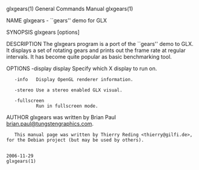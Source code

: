 glxgears(1)                                                                      General Commands Manual                                                                      glxgears(1)

NAME
       glxgears - ``gears'' demo for GLX

SYNOPSIS
       glxgears [options]

DESCRIPTION
       The  glxgears  program is a port of the ``gears'' demo to GLX. It displays a set of rotating gears and prints out the frame rate at regular intervals. It has become quite popular
       as basic benchmarking tool.

OPTIONS
       -display display
               Specify which X display to run on.

       -info   Display OpenGL renderer information.

       -stereo Use a stereo enabled GLX visual.

       -fullscreen
               Run in fullscreen mode.

AUTHOR
       glxgears was written by Brian Paul <brian.paul@tungstengraphics.com>.

       This manual page was written by Thierry Reding <thierry@gilfi.de>, for the Debian project (but may be used by others).

                                                                                        2006-11-29                                                                            glxgears(1)
